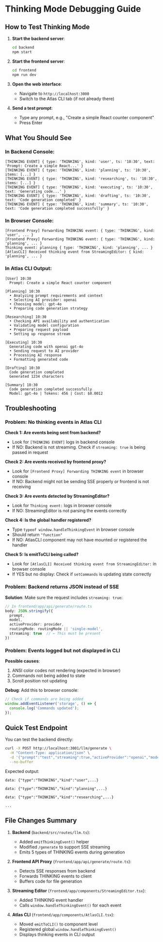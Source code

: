 # Thinking Mode Debugging Guide

## How to Test Thinking Mode

1. **Start the backend server**:
   ```bash
   cd backend
   npm start
   ```

2. **Start the frontend server**:
   ```bash
   cd frontend
   npm run dev
   ```

3. **Open the web interface**:
   - Navigate to `http://localhost:3000`
   - Switch to the Atlas CLI tab (if not already there)

4. **Send a test prompt**:
   - Type any prompt, e.g., "Create a simple React counter component"
   - Press Enter

## What You Should See

### In Backend Console:
```
[THINKING EVENT] { type: 'THINKING', kind: 'user', ts: '10:30', text: 'Prompt: Create a simple React...' }
[THINKING EVENT] { type: 'THINKING', kind: 'planning', ts: '10:30', items: [...] }
[THINKING EVENT] { type: 'THINKING', kind: 'researching', ts: '10:30', items: [...] }
[THINKING EVENT] { type: 'THINKING', kind: 'executing', ts: '10:30', text: 'Generating code...' }
[THINKING EVENT] { type: 'THINKING', kind: 'drafting', ts: '10:30', text: 'Code generation completed' }
[THINKING EVENT] { type: 'THINKING', kind: 'summary', ts: '10:30', text: 'Code generation completed successfully' }
```

### In Browser Console:
```
[Frontend Proxy] Forwarding THINKING event: { type: 'THINKING', kind: 'user', ... }
[Frontend Proxy] Forwarding THINKING event: { type: 'THINKING', kind: 'planning', ... }
Thinking event: planning { type: 'THINKING', kind: 'planning', ... }
[AtlasCLI] Received thinking event from StreamingEditor: { kind: 'planning', ... }
```

### In Atlas CLI Output:
```
[User] 10:30
  Prompt: Create a simple React counter component

[Planning] 10:30
  • Analyzing prompt requirements and context
  • Selecting AI provider: openai
  • Choosing model: gpt-4o
  • Preparing code generation strategy

[Researching] 10:30
  • Checking API availability and authentication
  • Validating model configuration
  • Preparing request payload
  • Setting up response stream

[Executing] 10:30
  Generating code with openai gpt-4o
  • Sending request to AI provider
  • Processing AI response
  • Formatting generated code

[Drafting] 10:30
  Code generation completed
  Generated 1234 characters

[Summary] 10:30
  Code generation completed successfully
  Model: gpt-4o | Tokens: 456 | Cost: $0.0012
```

## Troubleshooting

### Problem: No thinking events in Atlas CLI

**Check 1: Are events being sent from backend?**
- Look for `[THINKING EVENT]` logs in backend console
- If NO: Backend is not streaming. Check if `streaming: true` is being passed in request

**Check 2: Are events received by frontend proxy?**
- Look for `[Frontend Proxy] Forwarding THINKING event` in browser console
- If NO: Backend might not be sending SSE properly or frontend is not receiving

**Check 3: Are events detected by StreamingEditor?**
- Look for `Thinking event:` logs in browser console
- If NO: StreamingEditor is not parsing the events correctly

**Check 4: Is the global handler registered?**
- Type `typeof window.handleThinkingEvent` in browser console
- Should return `"function"`
- If NO: AtlasCLI component may not have mounted or registered the handler

**Check 5: Is emitToCLI being called?**
- Look for `[AtlasCLI] Received thinking event from StreamingEditor:` in browser console
- If YES but no display: Check if `setCommands` is updating state correctly

### Problem: Backend returns JSON instead of SSE

**Solution**: Make sure the request includes `streaming: true`:
```typescript
// In frontend/app/api/generate/route.ts
body: JSON.stringify({
  prompt,
  model,
  activeProvider: provider,
  routingMode: routingMode || 'single-model',
  streaming: true  // ← This must be present
})
```

### Problem: Events logged but not displayed in CLI

**Possible causes**:
1. ANSI color codes not rendering (expected in browser)
2. Commands not being added to state
3. Scroll position not updating

**Debug**: Add this to browser console:
```javascript
// Check if commands are being added
window.addEventListener('storage', () => {
  console.log('Commands updated');
});
```

## Quick Test Endpoint

You can test the backend directly:

```bash
curl -X POST http://localhost:3001/llm/generate \
  -H "Content-Type: application/json" \
  -d '{"prompt":"test","streaming":true,"activeProvider":"openai","model":"gpt-4o","routingMode":"single-model"}' \
  --no-buffer
```

Expected output:
```
data: {"type":"THINKING","kind":"user",...}

data: {"type":"THINKING","kind":"planning",...}

data: {"type":"THINKING","kind":"researching",...}

...
```

## File Changes Summary

1. **Backend** (`backend/src/routes/llm.ts`):
   - Added `emitThinkingEvent()` helper
   - Modified `/generate` to support SSE streaming
   - Emits 5 types of THINKING events during generation

2. **Frontend API Proxy** (`frontend/app/api/generate/route.ts`):
   - Detects SSE responses from backend
   - Forwards THINKING events to client
   - Buffers code for file generation

3. **Streaming Editor** (`frontend/app/components/StreamingEditor.tsx`):
   - Added THINKING event handler
   - Calls `window.handleThinkingEvent()` for each event

4. **Atlas CLI** (`frontend/app/components/AtlasCLI.tsx`):
   - Moved `emitToCLI()` to component level
   - Registered global `window.handleThinkingEvent()`
   - Displays thinking events in CLI output
